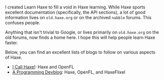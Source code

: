 I created Learn Haxe to fill a void in Haxe learning. While Haxe sports excellent documentation (specifically, the API sections), a lot of good information lives on `old.haxe.org` or on the archived `nabble` forums. This confuses people.

Anything that isn't trivial to Google, or lives primarily on `old.haxe.org` on the old forums, now finds a home here. I hope this will help people learn Haxe faster.

Below, you can find an excellent lists of blogs to follow on various aspects of Haxe.

- [I Call Haxe!](http://player03.com/): Haxe and OpenFL
- [A Programming Devblog](http://coinflipstudios.com/devblog/): Haxe, OpenFL, and HaxeFlixel
